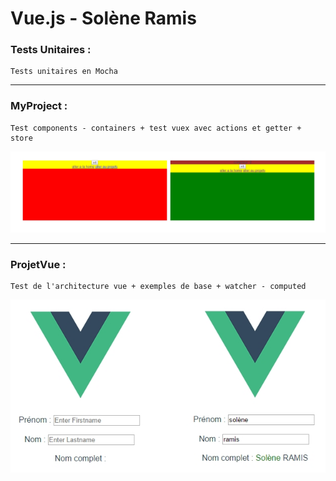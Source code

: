 # Vue.js - Solène Ramis

### Tests Unitaires :
```
Tests unitaires en Mocha
```
<hr>

### MyProject :
```
Test components - containers + test vuex avec actions et getter + store
```
![MyProject](img/MyProject.jpg)

<hr>

### ProjetVue :
```
Test de l'architecture vue + exemples de base + watcher - computed
```
![ProjetVue](img/ProjetVue.jpg)
